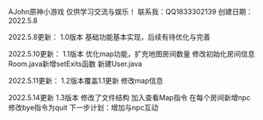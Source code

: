 AJohn原神小游戏
仅供学习交流与娱乐！
联系我：QQ1833302139
创建日期：2022.5.8



2022.5.8更新：
1.0版本
基础功能基本实现，后续有待优化与完善

2022.5.10更新：
1.1版本
优化map功能，扩充地图房间数量
修改初始化房间信息
Room.java新增setExits函数
新建User.java

2022.5.11更新：
1.2版本覆盖1.1更新
修改map信息

2022.5.14更新
1.3版本
修改了文件结构
加入查看Map指令
在每个房间新增npc
修改bye指令为quit
下一步计划：增加与npc互动

